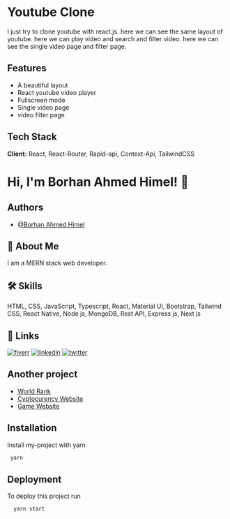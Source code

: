 
# Youtube Clone

I just try to clone youtube with react.js. here we can see the same layout of youtube. here we can play video and search and filter video. here we can see the single video page and filter page.

## Features

- A beautiful layout 
- React youtube video player
- Fullscreen mode
- Single video page
- video filter page


## Tech Stack

**Client:** React, React-Router, Rapid-api, Context-Api, TailwindCSS



# Hi, I'm Borhan Ahmed Himel! 👋


## Authors

- [@Borhan Ahmed Himel](https://www.fiverr.com/website_himel)


## 🚀 About Me

I am a MERN stack web developer.
## 🛠 Skills
HTML, CSS, JavaScript, Typescript, React, Material UI, Bootstrap, Tailwind CSS, React Native, Node js, MongoDB, Rest API, Express js, Next js


## 🔗 Links
[![fiverr](https://img.shields.io/badge/Fiverr-0001dbf73?style=for-the-badge&logo=ko-fi&logoColor=white)](https://www.fiverr.com/website_himel)
[![linkedin](https://img.shields.io/badge/linkedin-0A66C2?style=for-the-badge&logo=linkedin&logoColor=white)](https://www.linkedin.com/in/borhan-ahmed/)
[![twitter](https://img.shields.io/badge/twitter-1DA1F2?style=for-the-badge&logo=twitter&logoColor=white)](https://twitter.com/borhan_dev)


## Another project

 - [World Rank](https://world-rank-ten.vercel.app/)
 - [Cyptocurency Website](https://classy-taffy-8f8941.netlify.app/)
 - [Game Website](https://stately-pastelito-e30bde.netlify.app/)


## Installation

Install my-project with yarn

```bash
 yarn
```
## Deployment

To deploy this project run

```bash
  yarn start
```
    